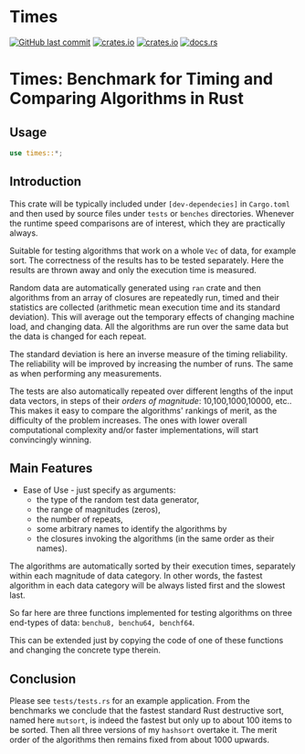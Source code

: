 # Times

[<img alt="GitHub last commit" src="https://img.shields.io/github/last-commit/liborty/times/HEAD?logo=github">](https://github.com/liborty/times)
[<img alt="crates.io" src="https://img.shields.io/crates/v/times?logo=rust">](https://crates.io/crates/times)
[<img alt="crates.io" src="https://img.shields.io/crates/d/times?logo=rust">](https://crates.io/crates/times)
[<img alt="docs.rs" src="https://img.shields.io/docsrs/times?logo=rust">](https://docs.rs/times)

# Times: Benchmark for Timing and Comparing Algorithms in Rust

## Usage

```rust
use times::*;
```

## Introduction

This crate will be typically included under `[dev-dependecies]` in `Cargo.toml` and then used by source files under `tests` or `benches` directories. Whenever the runtime speed comparisons are of interest, which they are practically always.

Suitable for testing algorithms that work on a whole `Vec` of data, for example sort. The correctness of the results has to be tested separately. Here the results are thrown away and only the execution time is measured.

Random data are automatically generated using `ran` crate and then algorithms from an array of closures are repeatedly run, timed and their statistics are collected (arithmetic mean execution time and its standard deviation). This will average out the temporary effects of changing machine load, and changing data. All the algorithms are run over the same data but the data is changed for each repeat.

The standard deviation is here an inverse measure of the timing reliability. The reliability will be improved by increasing the number of runs. The same as when performing  any measurements.

The tests are also automatically repeated over different lengths of the input data vectors, in steps of their *orders of magnitude*: 10,100,1000,10000, etc.. This makes it easy to compare the algorithms' rankings of merit, as the difficulty of the problem increases. The ones with lower overall computational complexity and/or faster implementations, will start convincingly winning.

## Main Features

* Ease of Use - just specify as arguments:
  * the type of the random test data generator,
  * the range of magnitudes (zeros),
  * the number of repeats,
  * some arbitrary names to identify the algorithms by
  * the closures invoking the algorithms (in the same order as their names).

The algorithms are automatically sorted by their execution times, separately within each magnitude of data category. In other words, the fastest algorithm in each data category will be always listed first and the slowest last.

So far here are three functions implemented for testing algorithms on three end-types of data: `benchu8, benchu64, benchf64`.

This can be extended just by copying the code of one of these functions and changing the concrete type therein.

## Conclusion

Please see `tests/tests.rs` for an example application. From the benchmarks we conclude that the fastest standard Rust destructive sort, named here `mutsort`, is indeed the fastest but only up to about 100 items to be sorted. Then all three versions of my `hashsort` overtake it. The merit order of the algorithms then remains fixed from about 1000 upwards.